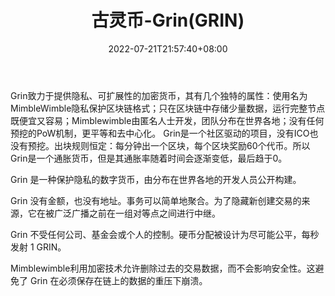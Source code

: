 ﻿---
weight: 
title: "古灵币-Grin(GRIN)"
description: "Grin致力于提供隐私、可扩展性的加密货币，其有几个独特的属性：使用名为MimbleWimble隐私保护区块链格式；只在区块链中存储少量数据，运行完整节点既便宜又容易；Mimblewimble由..."
date: 2022-07-21T21:57:40+08:00
lastmod: 2022-07-21T16:45:40+08:00
draft: false
authors: ["seven"]
featuredImage: "gulingbi-gringrin.webp"
link: "https://grin.mw/"
tags: ["数字代币","古灵币-Grin(GRIN)"]
categories: ["navigation"]
navigation: ["数字代币"]
lightgallery: true
toc: true
pinned: false
recommend: false
recommend1: false
---
Grin致力于提供隐私、可扩展性的加密货币，其有几个独特的属性：使用名为MimbleWimble隐私保护区块链格式；只在区块链中存储少量数据，运行完整节点既便宜又容易；Mimblewimble由匿名人士开发，团队分布在世界各地；没有任何预挖的PoW机制，更平等和去中心化。
Grin是一个社区驱动的项目，没有ICO也没有预挖。出块规则恒定：每分钟出一个区块，每个区块奖励60个代币。所以Grin是一个通胀货币，但是其通胀率随着时间会逐渐变低，最后趋于0。

Grin 是一种保护隐私的数字货币，由分布在世界各地的开发人员公开构建。

Grin 没有金额，也没有地址。事务可以简单地聚合。为了隐藏新创建交易的来源，它在被广泛广播之前在一组对等点之间进行中继。

Grin 不受任何公司、基金会或个人的控制。硬币分配被设计为尽可能公平，每秒发射 1 GRIN。

Mimblewimble利用加密技术允许删除过去的交易数据，而不会影响安全性。这避免了 Grin 在必须保存在链上的数据的重压下崩溃。